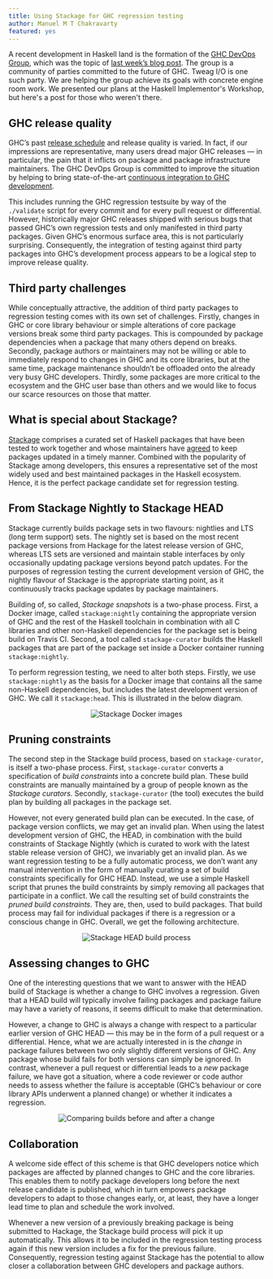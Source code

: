 ```yaml
---
title: Using Stackage for GHC regression testing
author: Manuel M T Chakravarty
featured: yes
---
```


A recent development in Haskell land is the formation of
the [GHC DevOps Group][ghc-devops-charter], which was the topic
of [last week’s blog post][ghc-devops-blog-post]. The group is
a community of parties committed to the future of GHC. Tweag I/O is
one such party. We are helping the group achieve its goals with
concrete engine room work. We presented our plans at the Haskell
Implementor's Workshop, but here's a post for those who weren't there.

[ghc-devops-charter]: https://ghc.haskell.org/trac/ghc/wiki/DevOpsGroupCharter
[ghc-devops-blog-post]: http://www.tweag.io/posts/2017-10-19-ghc-devops-group.html

## GHC release quality
GHC’s past [release schedule](https://ghc.haskell.org/trac/ghc/blog/2017-release-schedule) and release quality is varied. In fact, if our impressions are representative, many users dread major GHC releases — in particular, the pain that it inflicts on package and package infrastructure maintainers. The GHC DevOps Group is committed to improve the situation by helping to bring state-of-the-art [continuous integration to GHC development](https://ghc.haskell.org/trac/ghc/wiki/ContinuousIntegration).

This includes running the GHC regression testsuite by way of the `./validate` script for every commit and for every pull request or differential. However, historically major GHC releases shipped with serious bugs that passed GHC’s own regression tests and only manifested in third party packages. Given GHC’s enormous surface area, this is not particularly surprising. Consequently, the integration of testing against third party packages into GHC’s development process appears to be a logical step to improve release quality.

## Third party challenges
While conceptually attractive, the addition of third party packages to regression testing comes with its own set of challenges. Firstly, changes in GHC or core library behaviour or simple alterations of core package versions break some third party packages. This is compounded by package dependencies when a package that many others depend on breaks. Secondly, package authors or maintainers may not be willing or able to immediately respond to changes in GHC and its core libraries, but at the same time, package maintenance shouldn’t be offloaded onto the already very busy GHC developers. Thirdly, some packages are more critical to the ecosystem and the GHC user base than others and we would like to focus our scarce resources on those that matter.

## What is special about Stackage?
[Stackage](https://www.stackage.org) comprises a curated set of Haskell packages that have been tested to work together and whose maintainers have [agreed](https://github.com/fpco/stackage/blob/master/MAINTAINERS.md) to keep packages updated in a timely manner. Combined with the popularity of Stackage among developers, this ensures a representative set of the most widely used and best maintained packages in the Haskell ecosystem. Hence, it is the perfect package candidate set for regression testing.

## From Stackage Nightly to Stackage HEAD
Stackage currently builds package sets in two flavours: nightlies and LTS (long term support) sets. The nightly set is based on the most recent package versions from Hackage for the latest release version of GHC, whereas LTS sets are versioned and maintain stable interfaces by only occasionally updating package versions beyond patch updates. For the purposes of regression testing the current development version of GHC, the nightly flavour of Stackage is the appropriate starting point, as it continuously tracks package updates by package maintainers.

Building of, so called, *Stackage snapshots* is a two-phase process. First, a Docker image, called `stackage:nightly` containing the appropriate version of GHC and the rest of the Haskell toolchain in combination with all C libraries and other non-Haskell dependencies for the package set is being build on Travis CI. Second, a tool called `stackage-curator` builds the Haskell packages that are part of the package set inside a Docker container running `stackage:nightly`.

To perform regression testing, we need to alter both steps. Firstly, we use `stackage:nightly` as the basis for a Docker image that contains all the same non-Haskell dependencies, but includes the latest development version of GHC. We call it `stackage:head`. This is illustrated in the below diagram.

<center><img title="Stackage Docker images" alt="Stackage Docker images" src="../img/posts/StackageDocker-squashed.jpg" style="max-width: 50%;max-height: 50%;"></img></center>

## Pruning constraints
The second step in the Stackage build process, based on `stackage-curator`, is itself a two-phase process. First, `stackage-curator` converts a specification of *build constraints* into a concrete build plan. These build constraints are manually maintained by a group of people known as the *Stackage curators*. Secondly, `stackage-curator` (the tool) executes the build plan by building all packages in the package set. 

However, not every generated build plan can be executed. In the case, of package version conflicts, we may get an invalid plan. When using the latest development version of GHC, the HEAD, in combination with the build constraints of Stackage Nightly (which is curated to work with the latest stable release version of GHC), we invariably get an invalid plan. As we want regression testing to be a fully automatic process, we don’t want any manual intervention in the form of manually curating a set of build constraints specifically for GHC HEAD. Instead, we use a simple Haskell script that prunes the build constraints by simply removing all packages that participate in a conflict. We call the resulting set of build constraints the *pruned build constraints*. They are, then, used to build packages. That build process may fail for individual packages if there is a regression or a conscious change in GHC. Overall, we get the following architecture.

<center><img title="Stackage HEAD build process" alt="Stackage HEAD build process" src="../img/posts/Stackage-Regression-squashed.jpg" style="max-width: 65%;max-height: 65%;"></img></center>

## Assessing changes to GHC
One of the interesting questions that we want to answer with the HEAD build of Stackage is whether a change to GHC involves a regression. Given that a HEAD build will typically involve failing packages and package failure may have a variety of reasons, it seems difficult to make that determination.

However, a change to GHC is always a change with respect to a particular earlier version of GHC HEAD — this may be in the form of a pull request or a differential. Hence, what we are actually interested in is the *change* in package failures between two only slightly different versions of GHC. Any package whose build fails for both versions can simply be ignored. In contrast, whenever a pull request or differential leads to a *new* package failure, we have got a situation, where a code reviewer or code author needs to assess whether the failure is acceptable (GHC’s behaviour or core library APIs underwent a planned change) or whether it indicates a regression.

<center><img title="Comparing builds before and after a change" alt="Comparing builds before and after a change" src="../img/posts/StackageCompare-squashed.jpg" style="max-width: 65%;max-height: 65%;"></img></center>

## Collaboration
A welcome side effect of this scheme is that GHC developers notice which packages are affected by planned changes to GHC and the core libraries. This enables them to notify package developers long before the next release candidate is published, which in turn empowers package developers to adapt to those changes early, or, at least, they have a longer lead time to plan and schedule the work involved.

Whenever a new version of a previously breaking package is being submitted to Hackage, the Stackage build process will pick it up automatically. This allows it to be included in the regression testing process again if this new version includes a fix for the previous failure. Consequently, regression testing against Stackage has the potential to allow closer a collaboration between GHC developers and package authors.
